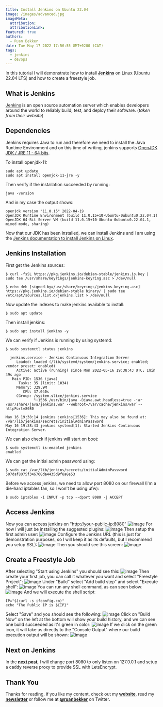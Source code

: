 ```yaml
---
title: Install Jenkins on Ubuntu 22.04
image: /images/advanced.jpg
imageMeta:
  attribution:
  attributionLink:
featured: true
authors:
  - Ruan Bekker
date: Tue May 17 2022 17:50:55 GMT+0200 (CAT)
tags:
  - jenkins
  - devops
---
```


In this tutorial I will demonstrate how to install [**Jenkins**](https://www.jenkins.io/) on Linux (Ubuntu 22.04 LTS) and how to create a freestyle job.

## What is Jenkins

[Jenkins](https://www.jenkins.io/) is an open source automation server which enables developers around the world to reliably build, test, and deploy their software. (*taken from their website*)

## Dependencies

Jenkins requires Java to run and therefore we need to install the Java Runtime Environment and on this time of writing, jenkins supports [OpenJDK JDK / JRE 11 - 64 bits](https://www.jenkins.io/doc/administration/requirements/java/).

To install openjdk-11:

    sudo apt update
    sudo apt install openjdk-11-jre -y
    

Then verify if the installation succeeded by running:

    java -version
    

And in my case the output shows:

    openjdk version "11.0.15" 2022-04-19
    OpenJDK Runtime Environment (build 11.0.15+10-Ubuntu-0ubuntu0.22.04.1)
    OpenJDK 64-Bit Server VM (build 11.0.15+10-Ubuntu-0ubuntu0.22.04.1, mixed mode, sharing)
    

Now that our JDK has been installed, we can install Jenkins and I am using the [Jenkins documentation to install Jenkins on Linux](https://www.jenkins.io/doc/book/installing/linux/).

## Jenkins Installation

First get the Jenkins sources:

    $ curl -fsSL https://pkg.jenkins.io/debian-stable/jenkins.io.key | sudo tee /usr/share/keyrings/jenkins-keyring.asc > /dev/null
    
    $ echo deb [signed-by=/usr/share/keyrings/jenkins-keyring.asc] https://pkg.jenkins.io/debian-stable binary/ | sudo tee /etc/apt/sources.list.d/jenkins.list > /dev/null
    

Now update the indexes to make jenkins available to install:

    $ sudo apt update
    

Then install jenkins:

    $ sudo apt install jenkins -y
    

We can verify if Jenkins is running by using systemd:

    $ sudo systemctl status jenkins
    
      jenkins.service - Jenkins Continuous Integration Server
         Loaded: loaded (/lib/systemd/system/jenkins.service; enabled; vendor preset: enabled)
         Active: active (running) since Mon 2022-05-16 19:38:43 UTC; 1min 49s ago
       Main PID: 1536 (java)
          Tasks: 35 (limit: 1034)
         Memory: 329.9M
            CPU: 37.040s
         CGroup: /system.slice/jenkins.service
                 └─1536 /usr/bin/java -Djava.awt.headless=true -jar /usr/share/java/jenkins.war --webroot=/var/cache/jenkins/war --httpPort=8080
    
    May 16 19:38:14 jenkins jenkins[1536]: This may also be found at: /var/lib/jenkins/secrets/initialAdminPassword
    May 16 19:38:43 jenkins systemd[1]: Started Jenkins Continuous Integration Server.
    

We can also check if jenkins will start on boot:

    $ sudo systemctl is-enabled jenkins
    enabled
    

We can get the initial admin password using:

    $ sudo cat /var/lib/jenkins/secrets/initialAdminPassword
    507daf8075f346768da4435d9f8a8e53
    

Before we access jenkins, we need to allow port 8080 on our firewall (I'm a die-hard iptables fan, so I won't be using ufw):

    $ sudo iptables -I INPUT -p tcp --dport 8080 -j ACCEPT
    

## Access Jenkins

Now you can access jenkins on "[http://your-public-ip:8080](http://your-public-ip:8080)"
![image](https://user-images.githubusercontent.com/567298/168670787-a69cb9a6-5d5d-4215-a0cc-783130abe563.png)
For now I will just be installing the suggested plugins:
![image](https://user-images.githubusercontent.com/567298/168670878-23ce9434-6ebe-467d-9ad9-d42245bf4543.png)
Then setup the first admin user:
![image](https://user-images.githubusercontent.com/567298/168671285-1760fb96-8036-463b-a203-1d60fe31ad76.png)
Configure the Jenkins URL (this is just for demonstration purposes, so I will keep it as its defaults, but I recommend you setup SSL):
![image](https://user-images.githubusercontent.com/567298/168671425-c437e20b-26e4-4dae-80eb-f0a57eb3b6a6.png)
Then you should see this screen:
![image](https://user-images.githubusercontent.com/567298/168671537-e44be58f-9c94-443a-8162-4846371434e6.png)
## Create a Freestyle Job

After selecting "Start using Jenkins" you should see this:
![image](https://user-images.githubusercontent.com/567298/168671626-9375af7f-fe1a-4b67-8afc-91d24cc8f70d.png)
Then create your first job, you can call it whatever you want and select "Freestyle Project":
![image](https://user-images.githubusercontent.com/567298/168671782-2e913903-0652-4d46-9903-6c185af0331d.png)
Under "Build" select "Add build step" and select "Execute shell":
![image](https://user-images.githubusercontent.com/567298/168671998-f7b5c262-129e-4a58-b5f3-36bc79ef08c3.png)
You can run any shell command, as can seen below:
![image](https://user-images.githubusercontent.com/567298/168672198-c3115f1f-21a3-4206-9451-ea2f4d87b332.png)
And we will execute the shell script:

    IP="$(curl -s ifconfig.co)"
    echo "The Public IP is ${IP}"
    

Select "Save" and you should see the following:
![image](https://user-images.githubusercontent.com/567298/168672336-d888bf5d-64af-44b5-a947-f6baa4a473ff.png)
Click on "Build Now" on the left at the bottom will show your build history, and we can see one build succeeded as it's green in color:
![image](https://user-images.githubusercontent.com/567298/168672635-7a012797-4138-4b4c-818a-aff7822c5116.png)
If we click on the green icon, it will take us directly to the "Console Output" where our build execution output will be shown:
![image](https://user-images.githubusercontent.com/567298/168672744-18e3abe4-2d1c-419e-aecf-574573f768ea.png)
## Next on Jenkins

In the [**next post**](/setup-ssl-for-jenkins-with-caddy-on-ubuntu-22-04/), I will change port 8080 to only listen on 127.0.0.1 and setup a caddy reverse proxy to provide SSL with LetsEncrypt.

## Thank You

Thanks for reading, if you like my content, check out my **[website](https://ruan.dev)**, read my **[newsletter](http://digests.ruanbekker.com/?via=ruanbekker-blog)** or follow me at **[@ruanbekker](https://twitter.com/ruanbekker)** on Twitter.
